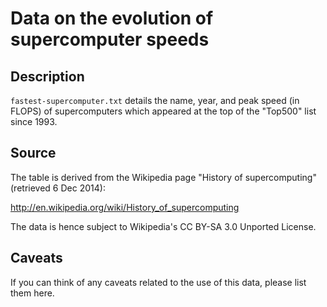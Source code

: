 Data on the evolution of supercomputer speeds
=============================================

Description
-----------
`fastest-supercomputer.txt` details the name, year, and peak speed (in FLOPS) of supercomputers which appeared at the top of the "Top500" list since 1993.

Source
------
The table is derived from the Wikipedia page "History of supercomputing" (retrieved 6 Dec 2014):

http://en.wikipedia.org/wiki/History_of_supercomputing

The data is hence subject to Wikipedia's CC BY-SA 3.0 Unported License.

Caveats
-------
If you can think of any caveats related to the use of this data, please list them here.
